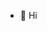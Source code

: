 - 👋 Hi
<!---
machia-velli/machia-velli is a ✨ special ✨ repository because its `README.md` (this file) appears on your GitHub profile.
You can click the Preview link to take a look at your changes.
--->
